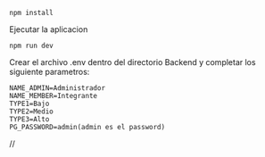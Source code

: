 ````
npm install
````
 Ejecutar la aplicacion 

````
npm run dev
````
Crear el archivo .env dentro del directorio Backend y completar los siguiente parametros:
````
NAME_ADMIN=Administrador
NAME_MEMBER=Integrante
TYPE1=Bajo
TYPE2=Medio
TYPE3=Alto
PG_PASSWORD=admin(admin es el password)
````
//
